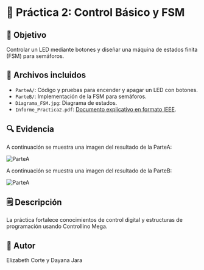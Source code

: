 # 📗 Práctica 2: Control Básico y FSM

## 🎯 Objetivo
Controlar un LED mediante botones y diseñar una máquina de estados finita (FSM) para semáforos.

## 📂 Archivos incluidos
- `ParteA/`: Código y pruebas para encender y apagar un LED con botones.
- `ParteB/`: Implementación de la FSM para semáforos.
- `Diagrama_FSM.jpg`: Diagrama de estados.
- `Informe_Practica2.pdf`: [Documento explicativo en formato IEEE](/Control_practicas_tablero.pdf).

## 🔍 Evidencia

A continuación se muestra una imagen del resultado de la ParteA:

![ParteA](Evidencias/leds.png)

A continuación se muestra una imagen del resultado de la ParteB:

![ParteA](Evidencias/leds.png)

## 🗒️ Descripción
La práctica fortalece conocimientos de control digital y estructuras de programación usando Controllino Mega.

## 👤 Autor
Elizabeth Corte y Dayana Jara
